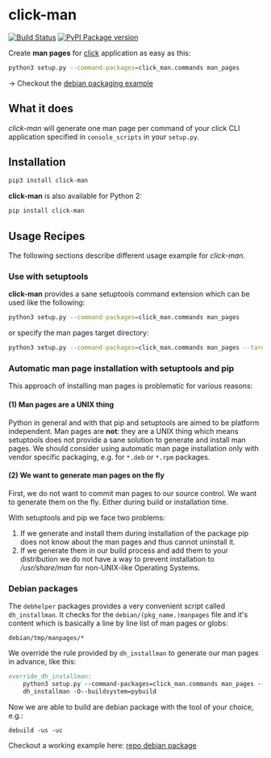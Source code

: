 # click-man

[![Build Status](https://travis-ci.org/timofurrer/click-man.svg?branch=master)](https://travis-ci.org/timofurrer/click-man) [![PyPI Package version](https://badge.fury.io/py/click-man.svg)](https://pypi.python.org/pypi/click-man)

Create **man pages** for [click](https://github.com/pallets/click) application as easy as this:

```bash
python3 setup.py --command-packages=click_man.commands man_pages
```

→ Checkout the [debian packaging example](https://github.com/timofurrer/click-man#debian-packages)

## What it does

*click-man* will generate one man page per command of your click CLI application specified in `console_scripts` in your `setup.py`.

## Installation

```bash
pip3 install click-man
```

**click-man** is also available for Python 2:

```bash
pip install click-man
```

## Usage Recipes

The following sections describe different usage example for *click-man*.

### Use with setuptools

**click-man** provides a sane setuptools command extension which can be used like the following:

```bash
python3 setup.py --command-packages=click_man.commands man_pages
```

or specify the man pages target directory:

```bash
python3 setup.py --command-packages=click_man.commands man_pages --target path/to/man/pages
```

### Automatic man page installation with setuptools and pip

This approach of installing man pages is problematic for various reasons:

#### (1) Man pages are a UNIX thing

Python in general and with that pip and setuptools are aimed to be platform independent.
Man pages are **not**: they are a UNIX thing which means setuptools does not provide a sane
solution to generate and install man pages.
We should consider using automatic man page installation only with vendor specific packaging, e.g. for `*.deb` or `*.rpm` packages.

#### (2) We want to generate man pages on the fly

First, we do not want to commit man pages to our source control.
We want to generate them on the fly. Either
during build or installation time.

With setuptools and pip we face two problems:

1. If we generate and install them during installation of the package pip does not know about the man pages and thus cannot uninstall it.
2. If we generate them in our build process and add them to your distribution we do not have a way to prevent installation to */usr/share/man* for non-UNIX-like Operating Systems.

### Debian packages

The `debhelper` packages provides a very convenient script called `dh_installman`.
It checks for the `debian/(pkg_name.)manpages` file and it's content which is basically a line by line list of man pages or globs:

```
debian/tmp/manpages/*
```

We override the rule provided by `dh_installman` to generate our man pages in advance, like this:

```Makefile
override_dh_installman:
	python3 setup.py --command-packages=click_man.commands man_pages --target debian/tmp/manpages
	dh_installman -O--buildsystem=pybuild
```

Now we are able to build are debian package with the tool of your choice, e.g.:

```debuild -us -uc```

Checkout a working example here: [repo debian package](https://github.com/timofurrer/click-man/tree/master/examples/debian_pkg)
